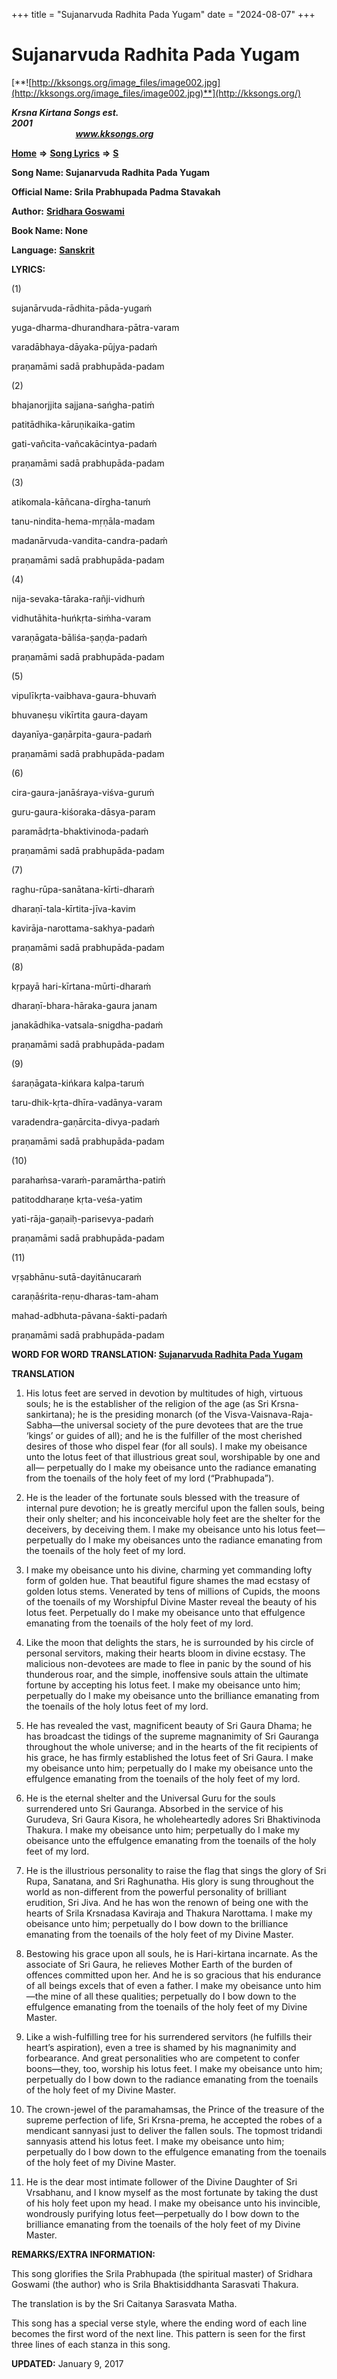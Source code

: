 +++
title = "Sujanarvuda Radhita Pada Yugam"
date = "2024-08-07"
+++

# Sujanarvuda Radhita Pada Yugam
[**![http://kksongs.org/image_files/image002.jpg](http://kksongs.org/image_files/image002.jpg)**](http://kksongs.org/)

**_Krsna Kirtana Songs est. 2001_**                                                                                                                                                 **_www.kksongs.org_**

**[Home](http://kksongs.org/)** **⇒** **[Song Lyrics](http://kksongs.org/lyrics.html)** **⇒** **[S](http://kksongs.org/songs/song_s.html)**

**Song Name: Sujanarvuda Radhita Pada Yugam**

**Official Name: Srila Prabhupada Padma Stavakah**

**Author:** [**Sridhara Goswami**](http://kksongs.org/authors/list/sridhara.html)

**Book Name: None**

**Language:** [**Sanskrit**](http://kksongs.org/language/list/sanskrit.html)                                          

**LYRICS:**

(1)

sujanārvuda-rādhita-pāda-yugaḿ

yuga-dharma-dhurandhara-pātra-varam

varadābhaya-dāyaka-pūjya-padaḿ

praṇamāmi sadā prabhupāda-padam

(2)

bhajanorjjita sajjana-sańgha-patiḿ

patitādhika-kāruṇikaika-gatim

gati-vañcita-vañcakācintya-padaḿ

praṇamāmi sadā prabhupāda-padam

(3)

atikomala-kāñcana-dīrgha-tanuḿ

tanu-nindita-hema-mṛṇāla-madam

madanārvuda-vandita-candra-padaḿ

praṇamāmi sadā prabhupāda-padam

(4)

nija-sevaka-tāraka-rañji-vidhuḿ

vidhutāhita-huńkṛta-siḿha-varam

varaṇāgata-bāliśa-ṣaṇḍa-padaḿ

praṇamāmi sadā prabhupāda-padam

(5)

vipulīkṛta-vaibhava-gaura-bhuvaḿ

bhuvaneṣu vikīrtita gaura-dayam

dayanīya-gaṇārpita-gaura-padaḿ

praṇamāmi sadā prabhupāda-padam

(6)

cira-gaura-janāśraya-viśva-guruḿ

guru-gaura-kiśoraka-dāsya-param

paramādṛta-bhaktivinoda-padaḿ

praṇamāmi sadā prabhupāda-padam

(7)

raghu-rūpa-sanātana-kīrti-dharaḿ

dharaṇī-tala-kīrtita-jīva-kavim

kavirāja-narottama-sakhya-padaḿ

praṇamāmi sadā prabhupāda-padam

(8)

kṛpayā hari-kīrtana-mūrti-dharaḿ

dharaṇī-bhara-hāraka-gaura janam

janakādhika-vatsala-snigdha-padaḿ

praṇamāmi sadā prabhupāda-padam

(9)

śaraṇāgata-kińkara kalpa-taruḿ

taru-dhik-kṛta-dhīra-vadānya-varam

varadendra-gaṇārcita-divya-padaḿ

praṇamāmi sadā prabhupāda-padam

(10)

parahaḿsa-varaḿ-paramārtha-patiḿ

patitoddharaṇe kṛta-veśa-yatim

yati-rāja-gaṇaiḥ-parisevya-padaḿ

praṇamāmi sadā prabhupāda-padam

(11)

vṛṣabhānu-sutā-dayitānucaraḿ

caraṇāśrita-reṇu-dharas-tam-aham

mahad-adbhuta-pāvana-śakti-padaḿ

praṇamāmi sadā prabhupāda-padam

**WORD FOR WORD TRANSLATION: [Sujanarvuda Radhita Pada Yugam](http://kksongs.org/synonym/s/sujanarvudaradhitapada.html)**

**TRANSLATION**

1) His lotus feet are served in devotion by multitudes of high, virtuous souls; he is the establisher of the religion of the age (as Sri Krsna-sankirtana); he is the presiding monarch (of the Visva-Vaisnava-Raja-Sabha—the universal society of the pure devotees that are the true ‘kings’ or guides of all); and he is the fulfiller of the most cherished desires of those who dispel fear (for all souls). I make my obeisance unto the lotus feet of that illustrious great soul, worshipable by one and all— perpetually do I make my obeisance unto the radiance emanating from the toenails of the holy feet of my lord (“Prabhupada”).

2) He is the leader of the fortunate souls blessed with the treasure of internal pure devotion; he is greatly merciful upon the fallen souls, being their only shelter; and his inconceivable holy feet are the shelter for the deceivers, by deceiving them. I make my obeisance unto his lotus feet—perpetually do I make my obeisances unto the radiance emanating from the toenails of the holy feet of my lord.

3) I make my obeisance unto his divine, charming yet commanding lofty form of golden hue. That beautiful figure shames the mad ecstasy of golden lotus stems. Venerated by tens of millions of Cupids, the moons of the toenails of my Worshipful Divine Master reveal the beauty of his lotus feet. Perpetually do I make my obeisance unto that effulgence emanating from the toenails of the holy feet of my lord.

4) Like the moon that delights the stars, he is surrounded by his circle of personal servitors, making their hearts bloom in divine ecstasy. The malicious non-devotees are made to flee in panic by the sound of his thunderous roar, and the simple, inoffensive souls attain the ultimate fortune by accepting his lotus feet. I make my obeisance unto him; perpetually do I make my obeisance unto the brilliance emanating from the toenails of the holy lotus feet of my lord.

5) He has revealed the vast, magnificent beauty of Sri Gaura Dhama; he has broadcast the tidings of the supreme magnanimity of Sri Gauranga throughout the whole universe; and in the hearts of the fit recipients of his grace, he has firmly established the lotus feet of Sri Gaura. I make my obeisance unto him; perpetually do I make my obeisance unto the effulgence emanating from the toenails of the holy feet of my lord.

6) He is the eternal shelter and the Universal Guru for the souls surrendered unto Sri Gauranga. Absorbed in the service of his Gurudeva, Sri Gaura Kisora, he wholeheartedly adores Sri Bhaktivinoda Thakura. I make my obeisance unto him; perpetually do I make my obeisance unto the effulgence emanating from the toenails of the holy feet of my lord.

7) He is the illustrious personality to raise the flag that sings the glory of Sri Rupa, Sanatana, and Sri Raghunatha. His glory is sung throughout the world as non-different from the powerful personality of brilliant erudition, Sri Jiva. And he has won the renown of being one with the hearts of Srila Krsnadasa Kaviraja and Thakura Narottama. I make my obeisance unto him; perpetually do I bow down to the brilliance emanating from the toenails of the holy feet of my Divine Master.

8) Bestowing his grace upon all souls, he is Hari-kirtana incarnate. As the associate of Sri Gaura, he relieves Mother Earth of the burden of offences committed upon her. And he is so gracious that his endurance of all beings excels that of even a father. I make my obeisance unto him—the mine of all these qualities; perpetually do I bow down to the effulgence emanating from the toenails of the holy feet of my Divine Master.

9) Like a wish-fulfilling tree for his surrendered servitors (he fulfills their heart’s aspiration), even a tree is shamed by his magnanimity and forbearance. And great personalities who are competent to confer boons—they, too, worship his lotus feet. I make my obeisance unto him; perpetually do I bow down to the radiance emanating from the toenails of the holy feet of my Divine Master.

10) The crown-jewel of the paramahamsas, the Prince of the treasure of the supreme perfection of life, Sri Krsna-prema, he accepted the robes of a mendicant sannyasi just to deliver the fallen souls. The topmost tridandi sannyasis attend his lotus feet. I make my obeisance unto him; perpetually do I bow down to the effulgence emanating from the toenails of the holy feet of my Divine Master.

11) He is the dear most intimate follower of the Divine Daughter of Sri Vrsabhanu, and I know myself as the most fortunate by taking the dust of his holy feet upon my head. I make my obeisance unto his invincible, wondrously purifying lotus feet—perpetually do I bow down to the brilliance emanating from the toenails of the holy feet of my Divine Master.

**REMARKS/EXTRA INFORMATION:**

This song glorifies the Srila Prabhupada (the spiritual master) of Sridhara Goswami (the author) who is Srila Bhaktisiddhanta Sarasvati Thakura.

The translation is by the Sri Caitanya Sarasvata Matha.

This song has a special verse style, where the ending word of each line becomes the first word of the next line. This pattern is seen for the first three lines of each stanza in this song.

**UPDATED:** January 9, 2017